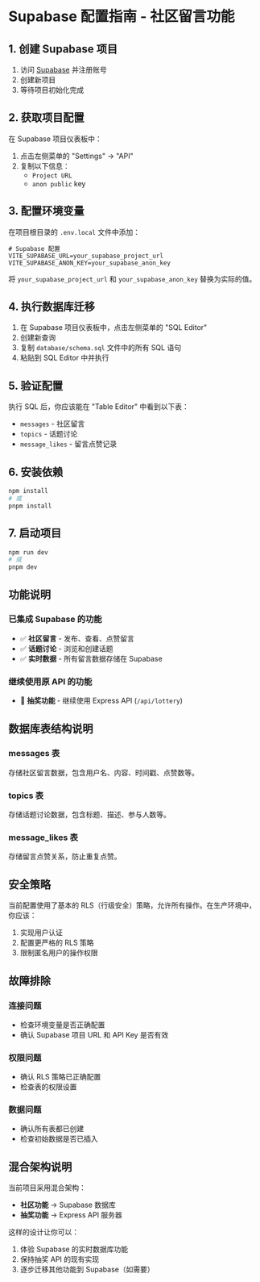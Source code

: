 # Supabase 配置指南 - 社区留言功能

## 1. 创建 Supabase 项目

1. 访问 [Supabase](https://supabase.com) 并注册账号
2. 创建新项目
3. 等待项目初始化完成

## 2. 获取项目配置

在 Supabase 项目仪表板中：

1. 点击左侧菜单的 "Settings" → "API"
2. 复制以下信息：
   - `Project URL`
   - `anon public` key

## 3. 配置环境变量

在项目根目录的 `.env.local` 文件中添加：

```env
# Supabase 配置
VITE_SUPABASE_URL=your_supabase_project_url
VITE_SUPABASE_ANON_KEY=your_supabase_anon_key
```

将 `your_supabase_project_url` 和 `your_supabase_anon_key` 替换为实际的值。

## 4. 执行数据库迁移

1. 在 Supabase 项目仪表板中，点击左侧菜单的 "SQL Editor"
2. 创建新查询
3. 复制 `database/schema.sql` 文件中的所有 SQL 语句
4. 粘贴到 SQL Editor 中并执行

## 5. 验证配置

执行 SQL 后，你应该能在 "Table Editor" 中看到以下表：

- `messages` - 社区留言
- `topics` - 话题讨论
- `message_likes` - 留言点赞记录

## 6. 安装依赖

```bash
npm install
# 或
pnpm install
```

## 7. 启动项目

```bash
npm run dev
# 或
pnpm dev
```

## 功能说明

### 已集成 Supabase 的功能
- ✅ **社区留言** - 发布、查看、点赞留言
- ✅ **话题讨论** - 浏览和创建话题
- ✅ **实时数据** - 所有留言数据存储在 Supabase

### 继续使用原 API 的功能
- 🔄 **抽奖功能** - 继续使用 Express API (`/api/lottery`)

## 数据库表结构说明

### messages 表
存储社区留言数据，包含用户名、内容、时间戳、点赞数等。

### topics 表
存储话题讨论数据，包含标题、描述、参与人数等。

### message_likes 表
存储留言点赞关系，防止重复点赞。

## 安全策略

当前配置使用了基本的 RLS（行级安全）策略，允许所有操作。在生产环境中，你应该：

1. 实现用户认证
2. 配置更严格的 RLS 策略
3. 限制匿名用户的操作权限

## 故障排除

### 连接问题
- 检查环境变量是否正确配置
- 确认 Supabase 项目 URL 和 API Key 是否有效

### 权限问题
- 确认 RLS 策略已正确配置
- 检查表的权限设置

### 数据问题
- 确认所有表都已创建
- 检查初始数据是否已插入

## 混合架构说明

当前项目采用混合架构：

- **社区功能** → Supabase 数据库
- **抽奖功能** → Express API 服务器

这样的设计让你可以：
1. 体验 Supabase 的实时数据库功能
2. 保持抽奖 API 的现有实现
3. 逐步迁移其他功能到 Supabase（如需要）